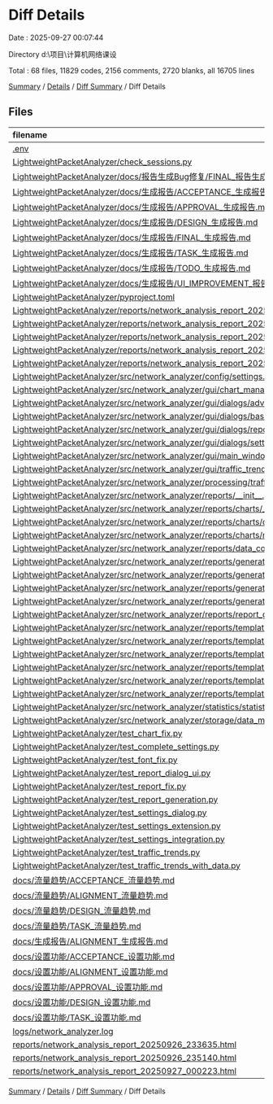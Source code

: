 # Diff Details

Date : 2025-09-27 00:07:44

Directory d:\\项目\\计算机网络课设

Total : 68 files,  11829 codes, 2156 comments, 2720 blanks, all 16705 lines

[Summary](results.md) / [Details](details.md) / [Diff Summary](diff.md) / Diff Details

## Files
| filename | language | code | comment | blank | total |
| :--- | :--- | ---: | ---: | ---: | ---: |
| [.env](/.env) | Properties | 38 | 11 | 10 | 59 |
| [LightweightPacketAnalyzer/check\_sessions.py](/LightweightPacketAnalyzer/check_sessions.py) | Python | 21 | 3 | 6 | 30 |
| [LightweightPacketAnalyzer/docs/报告生成Bug修复/FINAL\_报告生成Bug修复.md](/LightweightPacketAnalyzer/docs/%E6%8A%A5%E5%91%8A%E7%94%9F%E6%88%90Bug%E4%BF%AE%E5%A4%8D/FINAL_%E6%8A%A5%E5%91%8A%E7%94%9F%E6%88%90Bug%E4%BF%AE%E5%A4%8D.md) | Markdown | 131 | 0 | 40 | 171 |
| [LightweightPacketAnalyzer/docs/生成报告/ACCEPTANCE\_生成报告.md](/LightweightPacketAnalyzer/docs/%E7%94%9F%E6%88%90%E6%8A%A5%E5%91%8A/ACCEPTANCE_%E7%94%9F%E6%88%90%E6%8A%A5%E5%91%8A.md) | Markdown | 153 | 0 | 62 | 215 |
| [LightweightPacketAnalyzer/docs/生成报告/APPROVAL\_生成报告.md](/LightweightPacketAnalyzer/docs/%E7%94%9F%E6%88%90%E6%8A%A5%E5%91%8A/APPROVAL_%E7%94%9F%E6%88%90%E6%8A%A5%E5%91%8A.md) | Markdown | 153 | 0 | 60 | 213 |
| [LightweightPacketAnalyzer/docs/生成报告/DESIGN\_生成报告.md](/LightweightPacketAnalyzer/docs/%E7%94%9F%E6%88%90%E6%8A%A5%E5%91%8A/DESIGN_%E7%94%9F%E6%88%90%E6%8A%A5%E5%91%8A.md) | Markdown | 287 | 0 | 72 | 359 |
| [LightweightPacketAnalyzer/docs/生成报告/FINAL\_生成报告.md](/LightweightPacketAnalyzer/docs/%E7%94%9F%E6%88%90%E6%8A%A5%E5%91%8A/FINAL_%E7%94%9F%E6%88%90%E6%8A%A5%E5%91%8A.md) | Markdown | 156 | 0 | 57 | 213 |
| [LightweightPacketAnalyzer/docs/生成报告/TASK\_生成报告.md](/LightweightPacketAnalyzer/docs/%E7%94%9F%E6%88%90%E6%8A%A5%E5%91%8A/TASK_%E7%94%9F%E6%88%90%E6%8A%A5%E5%91%8A.md) | Markdown | 382 | 0 | 85 | 467 |
| [LightweightPacketAnalyzer/docs/生成报告/TODO\_生成报告.md](/LightweightPacketAnalyzer/docs/%E7%94%9F%E6%88%90%E6%8A%A5%E5%91%8A/TODO_%E7%94%9F%E6%88%90%E6%8A%A5%E5%91%8A.md) | Markdown | 165 | 0 | 54 | 219 |
| [LightweightPacketAnalyzer/docs/生成报告/UI\_IMPROVEMENT\_报告对话框.md](/LightweightPacketAnalyzer/docs/%E7%94%9F%E6%88%90%E6%8A%A5%E5%91%8A/UI_IMPROVEMENT_%E6%8A%A5%E5%91%8A%E5%AF%B9%E8%AF%9D%E6%A1%86.md) | Markdown | 91 | 0 | 29 | 120 |
| [LightweightPacketAnalyzer/pyproject.toml](/LightweightPacketAnalyzer/pyproject.toml) | toml | 2 | 0 | 0 | 2 |
| [LightweightPacketAnalyzer/reports/network\_analysis\_report\_20250926\_215350.html](/LightweightPacketAnalyzer/reports/network_analysis_report_20250926_215350.html) | HTML | 238 | 4 | 21 | 263 |
| [LightweightPacketAnalyzer/reports/network\_analysis\_report\_20250926\_220820.html](/LightweightPacketAnalyzer/reports/network_analysis_report_20250926_220820.html) | HTML | 232 | 4 | 20 | 256 |
| [LightweightPacketAnalyzer/reports/network\_analysis\_report\_20250926\_220904.html](/LightweightPacketAnalyzer/reports/network_analysis_report_20250926_220904.html) | HTML | 220 | 4 | 18 | 242 |
| [LightweightPacketAnalyzer/reports/network\_analysis\_report\_20250926\_234413.html](/LightweightPacketAnalyzer/reports/network_analysis_report_20250926_234413.html) | HTML | 226 | 4 | 19 | 249 |
| [LightweightPacketAnalyzer/reports/network\_analysis\_report\_20250926\_235953.html](/LightweightPacketAnalyzer/reports/network_analysis_report_20250926_235953.html) | HTML | 365 | 13 | 27 | 405 |
| [LightweightPacketAnalyzer/src/network\_analyzer/config/settings.py](/LightweightPacketAnalyzer/src/network_analyzer/config/settings.py) | Python | 205 | 90 | 31 | 326 |
| [LightweightPacketAnalyzer/src/network\_analyzer/gui/chart\_manager.py](/LightweightPacketAnalyzer/src/network_analyzer/gui/chart_manager.py) | Python | 268 | 119 | 75 | 462 |
| [LightweightPacketAnalyzer/src/network\_analyzer/gui/dialogs/advanced\_settings\_tab.py](/LightweightPacketAnalyzer/src/network_analyzer/gui/dialogs/advanced_settings_tab.py) | Python | 201 | 46 | 51 | 298 |
| [LightweightPacketAnalyzer/src/network\_analyzer/gui/dialogs/basic\_settings\_tab.py](/LightweightPacketAnalyzer/src/network_analyzer/gui/dialogs/basic_settings_tab.py) | Python | 217 | 39 | 62 | 318 |
| [LightweightPacketAnalyzer/src/network\_analyzer/gui/dialogs/report\_generation\_dialog.py](/LightweightPacketAnalyzer/src/network_analyzer/gui/dialogs/report_generation_dialog.py) | Python | 319 | 92 | 109 | 520 |
| [LightweightPacketAnalyzer/src/network\_analyzer/gui/dialogs/settings\_dialog.py](/LightweightPacketAnalyzer/src/network_analyzer/gui/dialogs/settings_dialog.py) | Python | 242 | 103 | 77 | 422 |
| [LightweightPacketAnalyzer/src/network\_analyzer/gui/main\_window.py](/LightweightPacketAnalyzer/src/network_analyzer/gui/main_window.py) | Python | 53 | 7 | 10 | 70 |
| [LightweightPacketAnalyzer/src/network\_analyzer/gui/traffic\_trends\_dialog.py](/LightweightPacketAnalyzer/src/network_analyzer/gui/traffic_trends_dialog.py) | Python | 271 | 77 | 83 | 431 |
| [LightweightPacketAnalyzer/src/network\_analyzer/processing/traffic\_data\_processor.py](/LightweightPacketAnalyzer/src/network_analyzer/processing/traffic_data_processor.py) | Python | 142 | 117 | 49 | 308 |
| [LightweightPacketAnalyzer/src/network\_analyzer/reports/\_\_init\_\_.py](/LightweightPacketAnalyzer/src/network_analyzer/reports/__init__.py) | Python | 8 | 14 | 3 | 25 |
| [LightweightPacketAnalyzer/src/network\_analyzer/reports/charts/\_\_init\_\_.py](/LightweightPacketAnalyzer/src/network_analyzer/reports/charts/__init__.py) | Python | 6 | 7 | 2 | 15 |
| [LightweightPacketAnalyzer/src/network\_analyzer/reports/charts/chart\_generator.py](/LightweightPacketAnalyzer/src/network_analyzer/reports/charts/chart_generator.py) | Python | 334 | 144 | 102 | 580 |
| [LightweightPacketAnalyzer/src/network\_analyzer/reports/charts/matplotlib\_renderer.py](/LightweightPacketAnalyzer/src/network_analyzer/reports/charts/matplotlib_renderer.py) | Python | 105 | 79 | 27 | 211 |
| [LightweightPacketAnalyzer/src/network\_analyzer/reports/data\_collector.py](/LightweightPacketAnalyzer/src/network_analyzer/reports/data_collector.py) | Python | 207 | 82 | 66 | 355 |
| [LightweightPacketAnalyzer/src/network\_analyzer/reports/generators/\_\_init\_\_.py](/LightweightPacketAnalyzer/src/network_analyzer/reports/generators/__init__.py) | Python | 8 | 8 | 2 | 18 |
| [LightweightPacketAnalyzer/src/network\_analyzer/reports/generators/csv\_generator.py](/LightweightPacketAnalyzer/src/network_analyzer/reports/generators/csv_generator.py) | Python | 291 | 142 | 86 | 519 |
| [LightweightPacketAnalyzer/src/network\_analyzer/reports/generators/html\_generator.py](/LightweightPacketAnalyzer/src/network_analyzer/reports/generators/html_generator.py) | Python | 425 | 134 | 60 | 619 |
| [LightweightPacketAnalyzer/src/network\_analyzer/reports/generators/pdf\_generator.py](/LightweightPacketAnalyzer/src/network_analyzer/reports/generators/pdf_generator.py) | Python | 298 | 167 | 47 | 512 |
| [LightweightPacketAnalyzer/src/network\_analyzer/reports/report\_generator.py](/LightweightPacketAnalyzer/src/network_analyzer/reports/report_generator.py) | Python | 344 | 118 | 86 | 548 |
| [LightweightPacketAnalyzer/src/network\_analyzer/reports/templates/\_\_init\_\_.py](/LightweightPacketAnalyzer/src/network_analyzer/reports/templates/__init__.py) | Python | 6 | 7 | 2 | 15 |
| [LightweightPacketAnalyzer/src/network\_analyzer/reports/templates/css/report.css](/LightweightPacketAnalyzer/src/network_analyzer/reports/templates/css/report.css) | PostCSS | 94 | 2 | 19 | 115 |
| [LightweightPacketAnalyzer/src/network\_analyzer/reports/templates/html/base.html](/LightweightPacketAnalyzer/src/network_analyzer/reports/templates/html/base.html) | HTML | 28 | 0 | 3 | 31 |
| [LightweightPacketAnalyzer/src/network\_analyzer/reports/templates/html/report.html](/LightweightPacketAnalyzer/src/network_analyzer/reports/templates/html/report.html) | HTML | 254 | 13 | 27 | 294 |
| [LightweightPacketAnalyzer/src/network\_analyzer/reports/templates/jinja2\_renderer.py](/LightweightPacketAnalyzer/src/network_analyzer/reports/templates/jinja2_renderer.py) | Python | 171 | 99 | 42 | 312 |
| [LightweightPacketAnalyzer/src/network\_analyzer/reports/templates/template\_manager.py](/LightweightPacketAnalyzer/src/network_analyzer/reports/templates/template_manager.py) | Python | 133 | 72 | 38 | 243 |
| [LightweightPacketAnalyzer/src/network\_analyzer/statistics/statistics\_visualizer.py](/LightweightPacketAnalyzer/src/network_analyzer/statistics/statistics_visualizer.py) | Python | 22 | 3 | 5 | 30 |
| [LightweightPacketAnalyzer/src/network\_analyzer/storage/data\_manager.py](/LightweightPacketAnalyzer/src/network_analyzer/storage/data_manager.py) | Python | 41 | 129 | 4 | 174 |
| [LightweightPacketAnalyzer/test\_chart\_fix.py](/LightweightPacketAnalyzer/test_chart_fix.py) | Python | 47 | 10 | 14 | 71 |
| [LightweightPacketAnalyzer/test\_complete\_settings.py](/LightweightPacketAnalyzer/test_complete_settings.py) | Python | 178 | 27 | 53 | 258 |
| [LightweightPacketAnalyzer/test\_font\_fix.py](/LightweightPacketAnalyzer/test_font_fix.py) | Python | 129 | 26 | 38 | 193 |
| [LightweightPacketAnalyzer/test\_report\_dialog\_ui.py](/LightweightPacketAnalyzer/test_report_dialog_ui.py) | Python | 43 | 14 | 17 | 74 |
| [LightweightPacketAnalyzer/test\_report\_fix.py](/LightweightPacketAnalyzer/test_report_fix.py) | Python | 59 | 15 | 21 | 95 |
| [LightweightPacketAnalyzer/test\_report\_generation.py](/LightweightPacketAnalyzer/test_report_generation.py) | Python | 82 | 18 | 32 | 132 |
| [LightweightPacketAnalyzer/test\_settings\_dialog.py](/LightweightPacketAnalyzer/test_settings_dialog.py) | Python | 90 | 23 | 35 | 148 |
| [LightweightPacketAnalyzer/test\_settings\_extension.py](/LightweightPacketAnalyzer/test_settings_extension.py) | Python | 91 | 15 | 25 | 131 |
| [LightweightPacketAnalyzer/test\_settings\_integration.py](/LightweightPacketAnalyzer/test_settings_integration.py) | Python | 74 | 15 | 25 | 114 |
| [LightweightPacketAnalyzer/test\_traffic\_trends.py](/LightweightPacketAnalyzer/test_traffic_trends.py) | Python | 26 | 10 | 11 | 47 |
| [LightweightPacketAnalyzer/test\_traffic\_trends\_with\_data.py](/LightweightPacketAnalyzer/test_traffic_trends_with_data.py) | Python | 63 | 18 | 21 | 102 |
| [docs/流量趋势/ACCEPTANCE\_流量趋势.md](/docs/%E6%B5%81%E9%87%8F%E8%B6%8B%E5%8A%BF/ACCEPTANCE_%E6%B5%81%E9%87%8F%E8%B6%8B%E5%8A%BF.md) | Markdown | 150 | 0 | 42 | 192 |
| [docs/流量趋势/ALIGNMENT\_流量趋势.md](/docs/%E6%B5%81%E9%87%8F%E8%B6%8B%E5%8A%BF/ALIGNMENT_%E6%B5%81%E9%87%8F%E8%B6%8B%E5%8A%BF.md) | Markdown | 116 | 0 | 29 | 145 |
| [docs/流量趋势/DESIGN\_流量趋势.md](/docs/%E6%B5%81%E9%87%8F%E8%B6%8B%E5%8A%BF/DESIGN_%E6%B5%81%E9%87%8F%E8%B6%8B%E5%8A%BF.md) | Markdown | 277 | 0 | 68 | 345 |
| [docs/流量趋势/TASK\_流量趋势.md](/docs/%E6%B5%81%E9%87%8F%E8%B6%8B%E5%8A%BF/TASK_%E6%B5%81%E9%87%8F%E8%B6%8B%E5%8A%BF.md) | Markdown | 268 | 0 | 60 | 328 |
| [docs/生成报告/ALIGNMENT\_生成报告.md](/docs/%E7%94%9F%E6%88%90%E6%8A%A5%E5%91%8A/ALIGNMENT_%E7%94%9F%E6%88%90%E6%8A%A5%E5%91%8A.md) | Markdown | 146 | 0 | 40 | 186 |
| [docs/设置功能/ACCEPTANCE\_设置功能.md](/docs/%E8%AE%BE%E7%BD%AE%E5%8A%9F%E8%83%BD/ACCEPTANCE_%E8%AE%BE%E7%BD%AE%E5%8A%9F%E8%83%BD.md) | Markdown | 213 | 0 | 66 | 279 |
| [docs/设置功能/ALIGNMENT\_设置功能.md](/docs/%E8%AE%BE%E7%BD%AE%E5%8A%9F%E8%83%BD/ALIGNMENT_%E8%AE%BE%E7%BD%AE%E5%8A%9F%E8%83%BD.md) | Markdown | 169 | 0 | 46 | 215 |
| [docs/设置功能/APPROVAL\_设置功能.md](/docs/%E8%AE%BE%E7%BD%AE%E5%8A%9F%E8%83%BD/APPROVAL_%E8%AE%BE%E7%BD%AE%E5%8A%9F%E8%83%BD.md) | Markdown | 185 | 0 | 62 | 247 |
| [docs/设置功能/DESIGN\_设置功能.md](/docs/%E8%AE%BE%E7%BD%AE%E5%8A%9F%E8%83%BD/DESIGN_%E8%AE%BE%E7%BD%AE%E5%8A%9F%E8%83%BD.md) | Markdown | 504 | 0 | 138 | 642 |
| [docs/设置功能/TASK\_设置功能.md](/docs/%E8%AE%BE%E7%BD%AE%E5%8A%9F%E8%83%BD/TASK_%E8%AE%BE%E7%BD%AE%E5%8A%9F%E8%83%BD.md) | Markdown | 323 | 0 | 71 | 394 |
| [logs/network\_analyzer.log](/logs/network_analyzer.log) | Log | 359 | 0 | 0 | 359 |
| [reports/network\_analysis\_report\_20250926\_233635.html](/reports/network_analysis_report_20250926_233635.html) | HTML | 226 | 4 | 19 | 249 |
| [reports/network\_analysis\_report\_20250926\_235140.html](/reports/network_analysis_report_20250926_235140.html) | HTML | 226 | 4 | 19 | 249 |
| [reports/network\_analysis\_report\_20250927\_000223.html](/reports/network_analysis_report_20250927_000223.html) | HTML | 232 | 4 | 20 | 256 |

[Summary](results.md) / [Details](details.md) / [Diff Summary](diff.md) / Diff Details